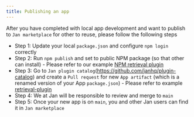 ```yaml
---
title: Publishing an app
---
```


After you have completed with local app development and want to publish to `Jan marketplace` for other to reuse, please follow the following steps

- Step 1: Update your local `package.json` and configure `npm login` correctly
- Step 2: Run `npm publish` and set to public NPM package (so that other can install) - Please refer to our example [NPM retrieval plugin](https://www.npmjs.com/package/retrieval-plugin)
- Step 3: Go to `Jan plugin catalog`(https://github.com/janhq/plugin-catalog) and create a `Pull request` for new `App artifact` (which is a renamed version of your App `package.json`) - Please refer to example [retrieval-plugin](https://github.com/janhq/plugin-catalog/blob/main/retrieval-plugin.json)
- Step 4: We at Jan will be responsible to review and merge to `main`
- Step 5: Once your new app is on `main`, you and other Jan users can find it in `Jan marketplace`
